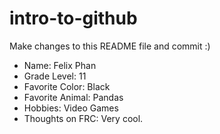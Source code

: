 # intro-to-github
Make changes to this README file and commit :)

- Name: Felix Phan
- Grade Level: 11
- Favorite Color: Black
- Favorite Animal: Pandas
- Hobbies: Video Games
- Thoughts on FRC: Very cool. 
